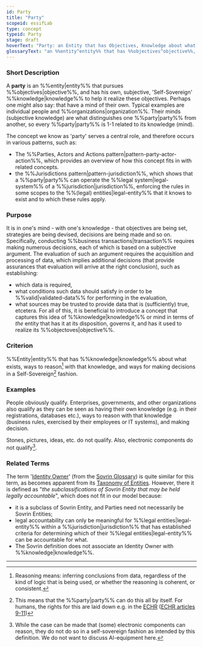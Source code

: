 ```yaml
---
id: Party
title: "Party"
scopeid: essifLab
type: concept
typeid: Party
stage: draft
hoverText: "Party: an Entity that has Objectives, Knowledge about what exists, rules that (should) apply, and some capability that allows it to reason, make decisions, generate and maintain Knowledge etc. in a Self-Sovereign fashion; Humans and Organizations ar the typical examples."
glossaryText: "an %%entity^entity%% that has %%objectives^objective%%, %%knowledge^knowledge%% about what exists, rules that (should) apply, and some capability that allows it to reason, make decisions, generate and maintain %%knowledge^knowledge%% etc. in a self-Sovereign fashion; humans and %%organizations^organization%% ar the typical examples."
---
```


### Short Description
A **party** is an %%entity|entity%% that pursues %%objectives|objective%%, and has his own, subjective, 'Self-Sovereign' %%knowledge|knowledge%% to help it realize these objectives. Perhaps one might also say: that have a mind of their own. Typical examples are individual people and %%organizations|organization%%. Their minds (subjective knowledge) are what distinguishes one %%party|party%% from another, so every %%party|party%% is 1-1 related to its knowledge (mind).

The concept we know as 'party' serves a central role, and therefore occurs in various patterns, such as:
- The %%Parties, Actors and Actions pattern|pattern-party-actor-action%%, which provides an overview of how this concept fits in with related concepts.
- the %%Jurisdictions pattern|pattern-jurisdiction%%, which shows that a %%party|party%% can operate the %%legal system|legal-system%% of a %%jurisdiction|jurisdiction%%, enforcing the rules in some scopes to the %%(legal) entities|legal-entity%% that it knows to exist and to which these rules apply.

### Purpose
It is in one's mind - with one's knowledge - that objectives are being set, strategies are being devised, decisions are being made and so on. Specifically, conducting %%business transactions|transaction%% requires making numerous decisions, each of which is based on a subjective argument. The evaluation of such an argument requires the acquisition and processing of data, which implies additional decisions (that provide assurances that evaluation will arrive at the right conclusion), such as establishing:
- which data is required,
- what conditions such data should satisfy in order to be %%valid|validated-data%% for performing in the evaluation,
- what sources may be trusted to provide data that is (sufficiently) true,
etcetera. For all of this, it is beneficial to introduce a concept that captures this idea of %%knowledge|knowledge%% or mind in terms of _the_ entity that has it at its disposition, governs it, and has it used to realize its %%objectoves|objective%%. 

### Criterion
%%Entity|entity%% that has %%knowledge|knowledge%% about what exists, ways to reason[^1] with that knowledge, and ways for making decisions in a Self-Sovereign[^2] fashion.

### Examples
People obviously qualify. Enterprises, governments, and other organizations also qualify as they can be seen as having their own knowledge (e.g. in their registrations, databases etc.), ways to reason with that knowledge (business rules, exercised by their employees or IT systems), and making decision.

Stones, pictures, ideas, etc. do not qualify. Also, electronic components do not qualify[^3].

### Related Terms
The term '[Identity Owner](https://docs.google.com/document/d/1gfIz5TT0cNp2kxGMLFXr19x1uoZsruUe_0glHst2fZ8/edit#heading=h.2e5lma3u6c9g)' (from the [Sovrin Glossary](https://sovrin.org/library/glossary/)) is quite similar for this term, as becomes apparent from its [Taxonomy of Entities](https://docs.google.com/document/d/1gfIz5TT0cNp2kxGMLFXr19x1uoZsruUe_0glHst2fZ8/edit#heading=h.mq7pzglc1j96). However, there it is defined as "_the subclassifications of Sovrin Entity that may be held legally accountable_", which does not fit in our model because:
- it is a subclass of Sovrin Entity, and Parties need not necessarily be Sovrin Entities;
- legal accountability can only be meaningful for %%legal entities|legal-entity%% within a %%jurisdiction|jurisdiction%% that has established criteria for determining which of their %%legal entities|legal-entity%% can be accountable for what.
- The Sovrin definition does not associate an Identity Owner with %%knowledge|knowledge%%. 

---
[^1]: Reasoning means: inferring conclusions from data, regardless of the kind of logic that is being used, or whether the reasoning is coherent, or consistent.

[^2]: This means that the %%party|party%% can do this all by itself. For humans, the rights for this are laid down e.g. in the [ECHR](https://www.echr.coe.int "European Convention of Human Rights") ([ECHR articles 9-11](https://www.echr.coe.int/Documents/Convention_ENG.pdf))

[^3]: While the case can be made that (some) electronic components can reason, they do not do so in a self-sovereign fashion as intended by this definition. We do not want to discuss AI-equipment here.
